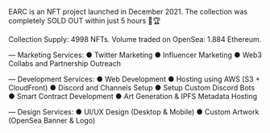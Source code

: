 EARC is an NFT project launched in December 2021.
The collection was completely SOLD OUT within just 5 hours 🥳🏆

Collection Supply: 4998 NFTs.
Volume traded on OpenSea: 1.884 Ethereum.

— Marketing Services:
● Twitter Marketing
● Influencer Marketing
● Web3 Collabs and Partnership Outreach

— Development Services:
● Web Development
● Hosting using AWS (S3 + CloudFront)
● Discord and Channels Setup
● Setup Custom Discord Bots
● Smart Contract Development
● Art Generation & IPFS Metadata Hosting

— Design Services:
● UI/UX Design (Desktop & Mobile)
● Custom Artwork (OpenSea Banner & Logo)
